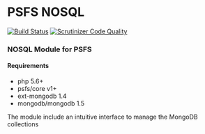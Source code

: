 # PSFS NOSQL
[![Build Status](https://travis-ci.org/psfs/nosql.svg?branch=master)](https://travis-ci.org/psfs/nosql)
[![Scrutinizer Code Quality](https://scrutinizer-ci.com/g/psfs/nosql/badges/quality-score.png?b=master)](https://scrutinizer-ci.com/g/psfs/nosql/?branch=master)
### NOSQL Module for PSFS

#### Requirements
* php 5.6+
* psfs/core v1+
* ext-mongodb 1.4
* mongodb/mongodb 1.5

The module include an intuitive interface to manage the MongoDB collections